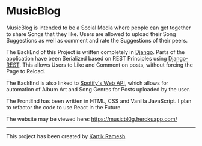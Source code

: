 # MusicBlog
MusicBlog is intended to be a Social Media where people can get together to share Songs that they like. Users are allowed to upload their Song Suggestions as well as comment and rate the Suggestions of their peers.

The BackEnd of this Project is written completely in [Django](https://www.djangoproject.com/). Parts of the application have been Serialized based on REST Principles using [Django-REST](https://www.django-rest-framework.org/). This allows Users to Like and Comment on posts, without forcing the Page to Reload.

The BackEnd is also linked to [Spotify's Web API](https://developer.spotify.com/documentation/web-api/), which allows for automation of Album Art and Song Genres for Posts uploaded by the user.

The FrontEnd has been written in HTML, CSS and Vanilla JavaScript. I plan to refactor the code to use React in the Future.

The website may be viewed here: https://musicbl0g.herokuapp.com/

---
This project has been created by [Kartik Ramesh](https://github.com/kartikx/).
